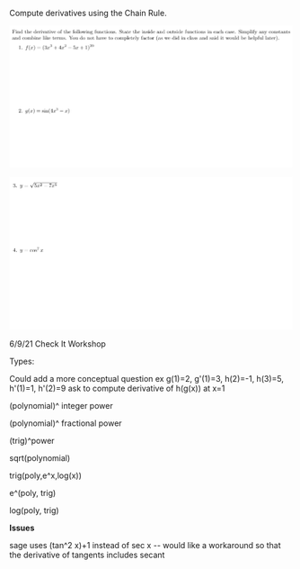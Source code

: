 Compute derivatives using the Chain Rule.

![](.DF5.md.upload/paste-0.5143290800791589)

![](.DF5.md.upload/paste-0.39983379197155)


6/9/21 Check It Workshop

Types:

Could add a more conceptual question ex g(1)=2, g'(1)=3,  h(2)=-1, h(3)=5, h'(1)=1, h'(2)=9 ask to compute derivative of h(g(x)) at x=1

(polynomial)^ integer power


(polynomial)^ fractional power

(trig)^power

sqrt(polynomial)

trig(poly,e^x,log(x))

e^(poly, trig)

log(poly, trig)


**Issues**

sage uses (tan^2 x)+1 instead of sec x -- would like a workaround so that the derivative of tangents includes secant
